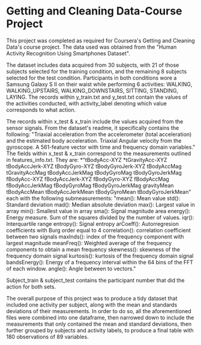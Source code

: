 # Getting and Cleaning Data-Course Project 

This project was completed as required for Coursera's Getting and Cleaning Data's course project. The data used was obtained from the "Human Activity Recognition Using Smartphones Dataset". 

The dataset includes data acquired from 30 subjects, with 21 of those subjects selected for the training condition, and the remaining 8 subjects selected for the test condition. Participants in both conditions wore a Samsung Galaxy S II on their waist while performing 6 activities: WALKING, WALKING_UPSTAIRS, WALKING_DOWNSTAIRS, SITTING, STANDING, LAYING. The records within y_train.txt and y_test.txt contain the values of the activities conducted, with activity_label denoting which value corresponds to what action. 

The records within x_test & x_train include the values acquired from the sensor signals. From the dataset's readme, it specifically contains the following: 
	"Triaxial acceleration from the accelerometer (total acceleration) and the estimated body acceleration.
	Triaxial Angular velocity from the gyroscope. 
	A 561-feature vector with time and frequency domain variables."
The fields within x_test & x_train correspond to the measurements outlined in features_info.txt. They are: 
	*"tBodyAcc-XYZ 
	*tGravityAcc-XYZ
	tBodyAccJerk-XYZ
	tBodyGyro-XYZ
	tBodyGyroJerk-XYZ
	tBodyAccMag
	tGravityAccMag
	tBodyAccJerkMag
	tBodyGyroMag
	tBodyGyroJerkMag
	fBodyAcc-XYZ
	fBodyAccJerk-XYZ
	fBodyGyro-XYZ
	fBodyAccMag
	fBodyAccJerkMag
	fBodyGyroMag
	fBodyGyroJerkMag
	gravityMean
	tBodyAccMean
	tBodyAccJerkMean
	tBodyGyroMean
	tBodyGyroJerkMean"
each with the following submeasurements: 
	"mean(): Mean value
	std(): Standard deviation
	mad(): Median absolute deviation 
	max(): Largest value in array
	min(): Smallest value in array
	sma(): Signal magnitude area
	energy(): Energy measure. Sum of the squares divided by the number of values. 
	iqr(): Interquartile range 
	entropy(): Signal entropy
	arCoeff(): Autorregresion coefficients with Burg order equal to 4
	correlation(): correlation coefficient between two signals
	maxInds(): index of the frequency component with largest magnitude
	meanFreq(): Weighted average of the frequency components to obtain a mean frequency
	skewness(): skewness of the frequency domain signal 
	kurtosis(): kurtosis of the frequency domain signal 
	bandsEnergy(): Energy of a frequency interval within the 64 bins of the FFT of each window.
	angle(): Angle between to vectors."

Subject_train & subject_test contains the participant number that did the action for both sets. 

The overall purpose of this project was to produce a tidy dataset that included one activity per subject, along with the mean and standards deviations of their measurements. In order to do so, all the aforementioned files were combined into one dataframe, then narrowed down to include the measurements that only contained the mean and standard deviations, then further grouped by subjects and activity labels, to produce a final table with 180 observations of 89 variables. 


